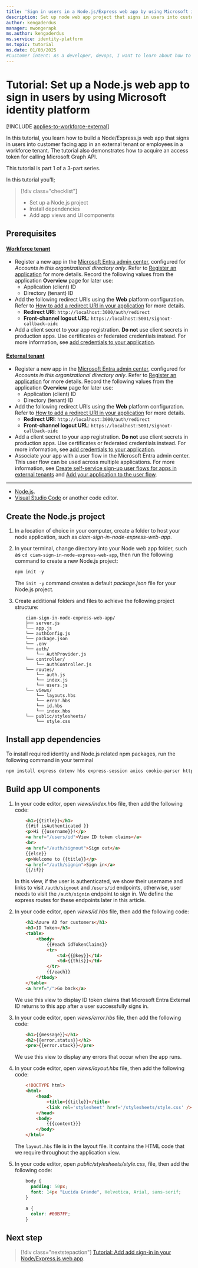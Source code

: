 ```yaml
---
title: 'Sign in users in a Node.js/Express web app by using Microsoft identity platform'
description: Set up node web app project that signs in users into customer facing app by in an external tenant or employees in a workforce tenant
author: kengaderdus
manager: mwongerapk
ms.author: kengaderdus
ms.service: identity-platform
ms.topic: tutorial
ms.date: 01/03/2025
#Customer intent: As a developer, devops, I want to learn about how to build a Node.js/Express web app that signs in users into customer facing app by in an external tenant or employees in a workforce tenant by using Microsoft identity platform'
---
```


# Tutorial: Set up a Node.js web app to sign in users by using Microsoft identity platform

[!INCLUDE [applies-to-workforce-external](../external-id/includes/applies-to-workforce-external.md)]

In this tutorial, you learn how to build a Node/Express.js web app that signs in users into customer facing app in an external tenant or employees in a workforce tenant. The tutorial also demonstrates how to acquire an access token for calling Microsoft Graph API.

This tutorial is part 1 of a 3-part series.

In this tutorial you'll;

> [!div class="checklist"]
>
> - Set up a Node.js project
> - Install dependencies
> - Add app views and UI components

## Prerequisites

#### [Workforce tenant](#tab/workforce-tenant)

* Register a new app in the [Microsoft Entra admin center](https://entra.microsoft.com), configured for *Accounts in this organizational directory only*. Refer to [Register an application](quickstart-register-app.md) for more details. Record the following values from the application **Overview** page for later use:
  * Application (client) ID 
  * Directory (tenant) ID
* Add the following redirect URIs using the **Web** platform configuration. Refer to [How to add a redirect URI in your application](./how-to-add-redirect-uri.md) for more details.
  * **Redirect URI**: `http://localhost:3000/auth/redirect`
  * **Front-channel logout URL**: `https://localhost:5001/signout-callback-oidc`
* Add a client secret to your app registration. **Do not** use client secrets in production apps. Use certificates or federated credentials instead. For more information, see [add credentials to your application](./how-to-add-credentials.md?tabs=client-secret).

#### [External tenant](#tab/external-tenant)

* Register a new app in the [Microsoft Entra admin center](https://entra.microsoft.com), configured for *Accounts in this organizational directory only*. Refer to [Register an application](quickstart-register-app.md) for more details. Record the following values from the application **Overview** page for later use:
  * Application (client) ID 
  * Directory (tenant) ID
* Add the following redirect URIs using the **Web** platform configuration. Refer to [How to add a redirect URI in your application](./how-to-add-redirect-uri.md) for more details.
  * **Redirect URI**: `http://localhost:3000/auth/redirect`
  * **Front-channel logout URL**: `https://localhost:5001/signout-callback-oidc`
* Add a client secret to your app registration. **Do not** use client secrets in production apps. Use certificates or federated credentials instead. For more information, see [add credentials to your application](./how-to-add-credentials.md?tabs=client-secret).
* Associate your app with a user flow in the Microsoft Entra admin center. This user flow can be used across multiple applications. For more information, see [Create self-service sign-up user flows for apps in external tenants](../external-id/customers/how-to-user-flow-sign-up-sign-in-customers.md) and [Add your application to the user flow](../external-id/customers/how-to-user-flow-add-application.md).

---

* [Node.js](https://nodejs.org).
* [Visual Studio Code](https://code.visualstudio.com/download) or another code editor.

## Create the Node.js project

1. In a location of choice in your computer, create a folder to host your node application, such as *ciam-sign-in-node-express-web-app*.

1. In your terminal, change directory into your Node web app folder, such as `cd ciam-sign-in-node-express-web-app`, then run the following command to create a new Node.js project:

    ```powershell
    npm init -y
    ```    
    The `init -y` command creates a default *package.json* file for your Node.js project. 

1. Create additional folders and files to achieve the following project structure:

    ```text
        ciam-sign-in-node-express-web-app/
        ├── server.js
        └── app.js
        └── authConfig.js
        └── package.json
        └── .env
        └── auth/
            └── AuthProvider.js
        └── controller/
            └── authController.js
        └── routes/
            └── auth.js
            └── index.js
            └── users.js
        └── views/
            └── layouts.hbs
            └── error.hbs
            └── id.hbs
            └── index.hbs   
        └── public/stylesheets/
            └── style.css
    ```

## Install app dependencies

To install required identity and Node.js related npm packages, run the following command in your terminal

```powershell
npm install express dotenv hbs express-session axios cookie-parser http-errors morgan @azure/msal-node   
```

## Build app UI components

1. In your code editor, open *views/index.hbs* file, then add the following code:

    ```html
        <h1>{{title}}</h1>
        {{#if isAuthenticated }}
        <p>Hi {{username}}!</p>
        <a href="/users/id">View ID token claims</a>
        <br>
        <a href="/auth/signout">Sign out</a>
        {{else}}
        <p>Welcome to {{title}}</p>
        <a href="/auth/signin">Sign in</a>
        {{/if}}
    ```
    In this view, if the user is authenticated, we show their username and links to visit `/auth/signout` and `/users/id` endpoints, otherwise, user needs to visit the `/auth/signin` endpoint to sign in. We define the express routes for these endpoints later in this article.

1. In your code editor, open *views/id.hbs* file, then add the following code:

    ```html
        <h1>Azure AD for customers</h1>
        <h3>ID Token</h3>
        <table>
            <tbody>
                {{#each idTokenClaims}}
                <tr>
                    <td>{{@key}}</td>
                    <td>{{this}}</td>
                </tr>
                {{/each}}
            </tbody>
        </table>
        <a href="/">Go back</a>
    ```
    We use this view to display ID token claims that Microsoft Entra External ID returns to this app after a user successfully signs in.  

1. In your code editor, open *views/error.hbs* file, then add the following code:

    ```html
        <h1>{{message}}</h1>
        <h2>{{error.status}}</h2>
        <pre>{{error.stack}}</pre>
    ```

    We use this view to display any errors that occur when the app runs.

1. In your code editor, open *views/layout.hbs* file, then add the following code:

    ```html
        <!DOCTYPE html>
        <html>        
            <head>
                <title>{{title}}</title>
                <link rel='stylesheet' href='/stylesheets/style.css' />
            </head>            
            <body>
                {{{content}}}
            </body>        
        </html>
    ```
    
    The `layout.hbs` file is in the layout file. It contains the HTML code that we require throughout the application view.    

1. In your code editor, open *public/stylesheets/style.css*, file, then add the following code:

    ```css
        body {
          padding: 50px;
          font: 14px "Lucida Grande", Helvetica, Arial, sans-serif;
        }
        
        a {
          color: #00B7FF;
        }
    ```

## Next step

> [!div class="nextstepaction"]
> [Tutorial: Add add sign-in in your Node/Express.js web app](tutorial-web-app-node-sign-in-sign-out.md).